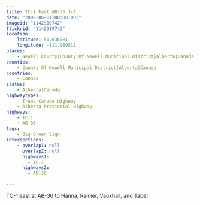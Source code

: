 ```yaml
---
title: TC-1 East AB-36 Jct.
date: "2006-06-01T00:00:00Z"
imageid: "1142919742"
flickrid: "1142919742"
location:
    latitude: 50.636381
    longitude: -111.989511
places:
    - Newell County|County Of Newell Municipal District|Alberta|Canada
counties:
    - County Of Newell Municipal District|Alberta|Canada
countries:
    - Canada
states:
    - Alberta|Canada
highwaytypes:
    - Trans-Canada Highway
    - Alberta Provincial Highway
highways:
    - TC-1
    - AB-36
tags:
    - Big Green Sign
intersections:
    - overlap1: null
      overlap2: null
      highways1:
        - TC-1
      highways2:
        - AB-36

---
```

TC-1 east at AB-36 to Hanna, Rainier, Vauxhall, and Taber.